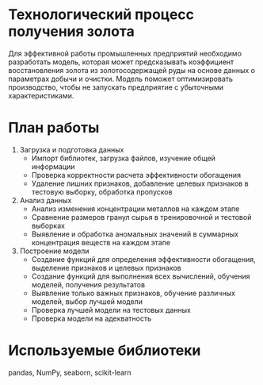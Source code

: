 # Технологический процесс получения золота
Для эффективной работы промышленных предприятий необходимо разработать модель, которая может предсказывать коэффициент восстановления золота из золотосодержащей руды на основе данных о параметрах добычи и очистки. Модель поможет оптимизировать производство, чтобы не запускать предприятие с убыточными характеристиками.

# План работы
1. Загрузка и подготовка данных
   * Импорт библиотек, загрузка файлов, изучение общей информации
   * Проверка корректности расчета эффективности обогащения
   * Удаление лишних признаков, добавление целевых признаков в тестовую выборку, обработка пропусков
2. Анализ данных
   * Анализ изменения концентрации металлов на каждом этапе
   * Сравнение размеров гранул сырья в тренировочной и тестовой выборках
   * Выявление и обработка аномальных значений в суммарных концентрация веществ на каждом этапе
3. Построение модели
   * Создание функций для определения эффективности обогащения, выделение признаков и целевых признаков
   * Создание функций для выполнения всех вычислений, обучения моделей, получения результатов
   * Выявление только важных признаков, обучение различных моделей, выбор лучшей модели
   * Проверка лучшей модели на тестовых данных
   * Проверка модели на адекватность
# Используемые библиотеки
pandas, NumPy, seaborn, scikit-learn
